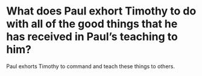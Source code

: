 # What does Paul exhort Timothy to do with all of the good things that he has received in Paul’s teaching to him?

Paul exhorts Timothy to command and teach these things to others.
